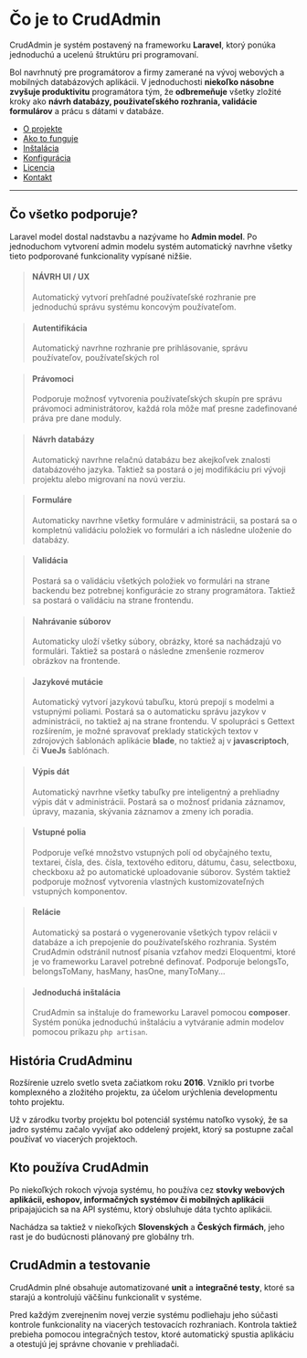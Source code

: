 # Čo je to CrudAdmin

CrudAdmin je systém postavený na frameworku **Laravel**, ktorý ponúka jednoduchú a ucelenú štruktúru pri programovaní.

Bol navrhnutý pre programátorov a firmy zamerané na vývoj webových a mobilných databázových aplikácii. V jednoduchosti **niekoľko násobne zvyšuje produktivitu** programátora tým, že **odbremeňuje** všetky zložité kroky ako **návrh databázy, použivateľského rozhrania, validácie formulárov** a prácu s dátami v databáze.

- [O projekte](https://docs.crudadmin.com/#/)
- [Ako to funguje](https://docs.crudadmin.com/#/how-it-works.md)
- [Inštalácia](https://docs.crudadmin.com/#/install.md)
- [Konfigurácia](https://docs.crudadmin.com/#/config.md)
- [Licencia](https://docs.crudadmin.com/#/license.md)
- [Kontakt](https://docs.crudadmin.com/#/contact.md)

---

## Čo všetko podporuje?

Laravel model dostal nadstavbu a nazývame ho **Admin model**. Po jednoduchom vytvorení admin modelu systém automatický navrhne všetky tieto podporované funkcionality vypísané nižšie.

> #### NÁVRH UI / UX
> Automatický vytvorí prehľadné používateľské rozhranie pre jednoduchú správu systému koncovým používateľom.

> #### Autentifikácia
> Automatický navrhne rozhranie pre prihlásovanie, správu používateľov, používateľských rol

> #### Právomoci
> Podporuje možnosť vytvorenia používateľských skupín pre správu právomoci administrátorov, každá rola môže mať presne zadefinované práva pre dane moduly.

> #### Návrh databázy
> Automatický navrhne relačnú databázu bez akejkoľvek znalosti databázového jazyka. Taktiež sa postará o jej modifikáciu pri vývoji projektu alebo migrovaní na novú verziu.

> #### Formuláre
> Automaticky navrhne všetky formuláre v administrácii, sa postará sa o kompletnú validáciu položiek vo formulári a ich následne uloženie do databázy.

> #### Validácia
> Postará sa o validáciu všetkých položiek vo formulári na strane backendu bez potrebnej konfigurácie zo strany programátora. Taktiež sa postará o validáciu na strane frontendu.

> #### Nahrávanie súborov
> Automaticky uloží všetky súbory, obrázky, ktoré sa nachádzajú vo formulári. Taktiež sa postará o následne zmenšenie rozmerov obrázkov na frontende.

> #### Jazykové mutácie
> Automatický vytvorí jazykovú tabuľku, ktorú prepojí s modelmi a vstupnými poliami. Postará sa o automaticku správu jazykov v administrácii, no taktiež aj na strane frontendu. V spolupráci s Gettext rozšírením, je možné spravovať preklady statických textov v zdrojových šablonách aplikácie **blade**, no taktiež aj v **javascriptoch**, či **VueJs** šablónach.

> #### Výpis dát
> Automatický navrhne všetky tabuľky pre inteligentný a prehliadny výpis dát v administrácii. Postará sa o možnosť pridania záznamov, úpravy, mazania, skývania záznamov a zmeny ich poradia.

> #### Vstupné polia
> Podporuje veľké množstvo vstupných polí od obyčajného textu, textarei, čísla, des. čísla, textového editoru, dátumu, času, selectboxu, checkboxu až po automatické uploadovanie súborov. Systém taktiež podporuje možnosť vytvorenia vlastných kustomizovateľných vstupných komponentov.

> #### Relácie
> Automatický sa postará o vygenerovanie všetkých typov relácii v databáze a ich prepojenie do používateľského rozhrania. Systém CrudAdmin odstránil nutnosť písania vzťahov medzi Eloquentmi, ktoré je vo frameworku Laravel potrebné definovať. Podporuje belongsTo, belongsToMany, hasMany, hasOne, manyToMany...

> #### Jednoduchá inštalácia
> CrudAdmin sa inštaluje do frameworku Laravel pomocou **composer**. Systém ponúka jednoduchú inštaláciu a vytváranie admin modelov pomocou príkazu `php artisan`.

## História CrudAdminu

Rozšírenie uzrelo svetlo sveta začiatkom roku **2016**. Vzniklo pri tvorbe komplexného a zložitého projektu, za účelom urýchlenia developmentu tohto projektu.

Už v zárodku tvorby projektu bol potenciál systému natoľko vysoký, že sa jadro systému začalo vyvíjať ako oddelený projekt, ktorý  sa postupne začal používať vo viacerých projektoch.

## Kto používa CrudAdmin

Po niekoľkých rokoch vývoja systému, ho používa cez **stovky webových aplikácii, eshopov, informačných systémov či mobilných aplikácii** pripajajúcich sa na API systému, ktorý obsluhuje dáta tychto aplikácii.

Nachádza sa taktiež v niekoľkých **Slovenských** a **Českých firmách**, jeho rast je do budúcnosti plánovaný pre globálny trh.

## CrudAdmin a testovanie

CrudAdmin plné obsahuje automatizované **unit** a **integračné testy**, ktoré sa starajú a kontrolujú väčšinu funkcionalit v systéme.

Pred každým zverejnením novej verzie systému podliehaju jeho súčasti kontrole funkcionality na viacerých testovacích rozhraniach. Kontrola taktiež prebieha pomocou integračných testov, ktoré automatický spustia aplikáciu a otestujú jej správne chovanie v prehliadači.